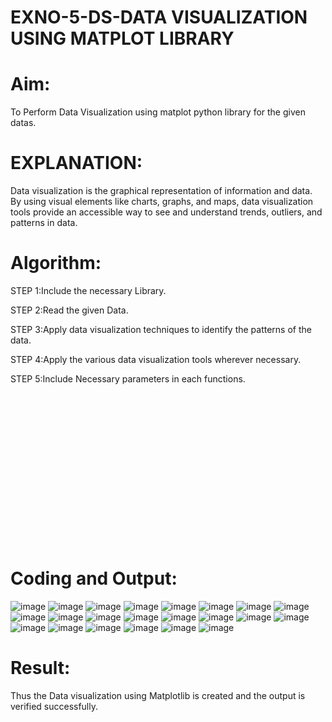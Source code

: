 # EXNO-5-DS-DATA VISUALIZATION USING MATPLOT LIBRARY

# Aim:
  To Perform Data Visualization using matplot python library for the given datas.

# EXPLANATION:
Data visualization is the graphical representation of information and data. By using visual elements like charts, graphs, and maps, data visualization tools provide an accessible way to see and understand trends, outliers, and patterns in data.

# Algorithm:
STEP 1:Include the necessary Library.

STEP 2:Read the given Data.

STEP 3:Apply data visualization techniques to identify the patterns of the data.

STEP 4:Apply the various data visualization tools wherever necessary.

STEP 5:Include Necessary parameters in each functions.
<br><br><br><br><br><br><br><br><br><br><br><br><br><br><br><br>
# Coding and Output:
![image](https://github.com/HariHaranLK/INTRO_TO_DS_LAB/assets/132996089/5462a2bb-fa13-4d1a-9baa-9a5b826785c5)
![image](https://github.com/HariHaranLK/INTRO_TO_DS_LAB/assets/132996089/cdf74286-4c5f-435c-ad13-0fad74da53b1)
![image](https://github.com/HariHaranLK/INTRO_TO_DS_LAB/assets/132996089/b8901fad-fa86-4cf8-8045-7cbe7e0434af)
![image](https://github.com/HariHaranLK/INTRO_TO_DS_LAB/assets/132996089/07a47609-2d5c-4b4f-8d41-6d884bb2c6ad)
![image](https://github.com/HariHaranLK/INTRO_TO_DS_LAB/assets/132996089/ce2e824d-73b8-4b83-9771-5059cc6259d8)
![image](https://github.com/HariHaranLK/INTRO_TO_DS_LAB/assets/132996089/6c0e3f24-d6e0-4171-8394-80cd697577eb)
![image](https://github.com/HariHaranLK/INTRO_TO_DS_LAB/assets/132996089/aaba3ae9-6717-470f-9996-7db479221373)
![image](https://github.com/HariHaranLK/INTRO_TO_DS_LAB/assets/132996089/4f243121-2b1e-4cb8-ac8d-ad0ee2f9e2b5)
![image](https://github.com/HariHaranLK/INTRO_TO_DS_LAB/assets/132996089/325cb9bb-3734-4c92-ad9f-4956017d2c33)
![image](https://github.com/HariHaranLK/INTRO_TO_DS_LAB/assets/132996089/86879519-6974-4550-9ee0-47fa4179ae83)
![image](https://github.com/HariHaranLK/INTRO_TO_DS_LAB/assets/132996089/51702723-3f74-4001-a463-487ddbf99407)
![image](https://github.com/HariHaranLK/INTRO_TO_DS_LAB/assets/132996089/885f8560-b3d3-44b9-af08-d2c9fc8a0436)
![image](https://github.com/HariHaranLK/INTRO_TO_DS_LAB/assets/132996089/54dc3d87-893b-446e-aae0-343f7fb47a96)
![image](https://github.com/HariHaranLK/INTRO_TO_DS_LAB/assets/132996089/9d424ff4-8f3e-4b7f-8ff4-534b4d0f3993)
![image](https://github.com/HariHaranLK/INTRO_TO_DS_LAB/assets/132996089/578b85fa-56c1-4a74-9a91-78f7d08645d2)
![image](https://github.com/HariHaranLK/INTRO_TO_DS_LAB/assets/132996089/a16503ae-9ca6-477d-b700-de920e11510b)
![image](https://github.com/HariHaranLK/INTRO_TO_DS_LAB/assets/132996089/a71147e0-2a75-4f8e-b62e-1124e5f968ad)
![image](https://github.com/HariHaranLK/INTRO_TO_DS_LAB/assets/132996089/72ba80c3-edc6-4c33-b0fd-80117ae0f225)
![image](https://github.com/HariHaranLK/INTRO_TO_DS_LAB/assets/132996089/a0de8e09-955b-47b2-a6a6-5e85b96d1c25)
![image](https://github.com/HariHaranLK/INTRO_TO_DS_LAB/assets/132996089/a8be8605-5796-47b3-a3ac-4c54bac99ff5)
![image](https://github.com/HariHaranLK/INTRO_TO_DS_LAB/assets/132996089/b074e2dd-4e90-4068-b919-e9d30cd12453)
![image](https://github.com/HariHaranLK/INTRO_TO_DS_LAB/assets/132996089/de28d345-0808-449d-a2d9-b9975ee79149)

# Result:
 Thus the Data visualization using Matplotlib is created and the output is verified successfully.
